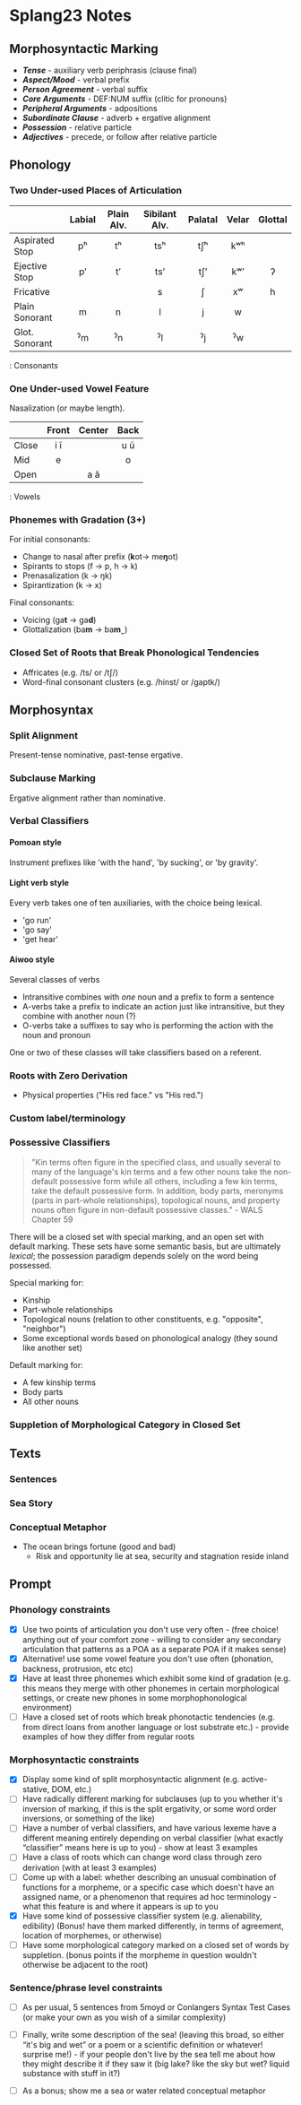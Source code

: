 # Splang23 Notes

## Morphosyntactic Marking

- ***Tense*** - auxiliary verb periphrasis (clause final)
- ***Aspect/Mood*** - verbal prefix
- ***Person Agreement*** - verbal suffix
- ***Core Arguments*** - DEF:NUM suffix (clitic for pronouns)
- ***Peripheral Arguments*** - adpositions
- ***Subordinate Clause*** - adverb + ergative alignment
- ***Possession*** - relative particle
- ***Adjectives*** - precede, or follow after relative particle

## Phonology

### Two Under-used Places of Articulation

|                | Labial | Plain Alv. | Sibilant Alv. | Palatal | Velar | Glottal |
| :---           | :---:  | :---:      | :---:         | :---:   | :---: | :---:   |
| Aspirated Stop | pʰ     | tʰ         | tsʰ           | tʃʰ     | kʷʰ   |         |
| Ejective Stop  | pʼ     | tʼ         | tsʼ           | tʃʼ     | kʷʼ   | ʔ       |
| Fricative      |        |            | s             | ʃ       | xʷ    | h       |
| Plain Sonorant | m      | n          | l             | j       | w     |         |
| Glot. Sonorant | ˀm     | ˀn         | ˀl            | ˀj      | ˀw    |         |
: Consonants

### One Under-used Vowel Feature

Nasalization (or maybe length).

|       | Front | Center | Back  |
| ---   | :---: | :---:  | :---: |
| Close | i ĩ   |        | u ũ   |
| Mid   | e     |        | o     |
| Open  |       | a ã    |       |
: Vowels

### Phonemes with Gradation (3+)

For initial consonants:

- Change to nasal after prefix (**k**ot→ me**ŋ**ot)
- Spirants to stops (f → p, h → k)
- Prenasalization (k → ŋk)
- Spirantization (k → x)

Final consonants:
- Voicing (ga**t** → ga**d**)
- Glottalization (ba**m** → ba**m˷**)

### Closed Set of Roots that Break Phonological Tendencies

- Affricates (e.g. /ts/ or /tʃ/)
- Word-final consonant clusters (e.g. /hinst/ or /gaptk/)

## Morphosyntax

### Split Alignment

Present-tense nominative, past-tense ergative.

### Subclause Marking

Ergative alignment rather than nominative.

### Verbal Classifiers

#### Pomoan style 

Instrument prefixes like 'with the hand', 'by sucking', or 'by gravity'.

#### Light verb style

Every verb takes one of ten auxiliaries, with the choice being lexical. 

- 'go run'
- 'go say'
- 'get hear'

#### Aiwoo style

Several classes of verbs

- Intransitive combines with *one* noun and a prefix to form a sentence
- A-verbs take a prefix to indicate an action just like intransitive, but they combine with another noun (?)
- O-verbs take a suffixes to say who is performing the action with the noun and pronoun

One or two of these classes will take classifiers based on a referent.

### Roots with Zero Derivation

- Physical properties ("His red face." vs "His red.")

### Custom label/terminology

### Possessive Classifiers

> "Kin terms often figure in the specified class, and usually several to many of the language's kin terms and a few other nouns take the non-default possessive form while all others, including a few kin terms, take the default possessive form. In addition, body parts, meronyms (parts in part-whole relationships), topological nouns, and property nouns often figure in non-default possessive classes."  - WALS Chapter 59

There will be a closed set with special marking, and an open set with default marking.  These sets have some semantic basis, but are ultimately *lexical*; the possession paradigm depends solely on the word being possessed.

Special marking for:
- Kinship
- Part-whole relationships
- Topological nouns (relation to other constituents, e.g. "opposite", "neighbor")
- Some exceptional words based on phonological analogy (they sound like another set)

Default marking for:
- A few kinship terms
- Body parts
- All other nouns

### Suppletion of Morphological Category in Closed Set

## Texts

### Sentences

### Sea Story

### Conceptual Metaphor

- The ocean brings fortune (good and bad)
    - Risk and opportunity lie at sea, security and stagnation reside inland

## Prompt

### Phonology constraints

- [x] Use two points of articulation you don't use very often - (free choice! anything out of your comfort zone - willing to consider any secondary articulation that patterns as a POA as a separate POA if it makes sense)
- [x] Alternative! use some vowel feature you don't use often (phonation, backness, protrusion, etc etc)
- [x] Have at least three phonemes which exhibit some kind of gradation (e.g. this means they merge with other phonemes in certain morphological settings, or create new phones in some morphophonological environment)
- [ ] Have a closed set of roots which break phonotactic tendencies (e.g. from direct loans from another language or lost substrate etc.) - provide examples of how they differ from regular roots

### Morphosyntactic constraints

- [x] Display some kind of split morphosyntactic alignment (e.g. active-stative, DOM, etc.) 
- [ ] Have radically different marking for subclauses (up to you whether it's inversion of marking, if this is the split ergativity, or some word order inversions, or something of the like) 
- [ ] Have a number of verbal classifiers, and have various lexeme have a different meaning entirely depending on verbal classifier (what exactly “classifier” means here is up to you) - show at least 3 examples
- [ ] Have a class of roots which can change word class through zero derivation (with at least 3 examples)
- [ ] Come up with a label: whether describing an unusual combination of functions for a morpheme, or a specific case which doesn't have an assigned name, or a phenomenon that requires ad hoc terminology - what this feature is and where it appears is up to you 
- [x] Have some kind of possessive classifier system (e.g. alienability, edibility) (Bonus! have them marked differently, in terms of agreement, location of morphemes, or otherwise)
- [ ] Have some morphological category marked on a closed set of words by suppletion. (bonus points if the morpheme in question wouldn't otherwise be adjacent to the root)

### Sentence/phrase level constraints

- [ ] As per usual, 5 sentences from 5moyd or Conlangers Syntax Test Cases (or make your own as you wish of a similar complexity)
- [ ] Finally, write some description of the sea! (leaving this broad, so either “it's big and wet” or a poem or a scientific definition or whatever! surprise me!) - if your people don't live by the sea tell me about how they might describe it if they saw it (big lake? like the sky but wet? liquid substance with stuff in it?) 
- [ ] As a bonus; show me a sea or water related conceptual metaphor

